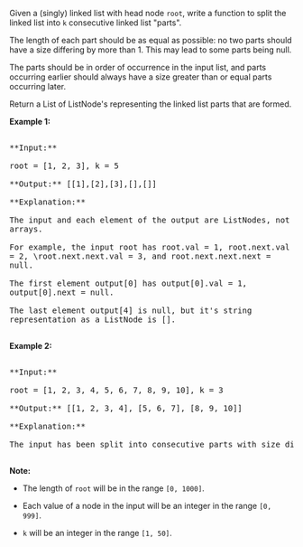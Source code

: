 
Given a (singly) linked list with head node `root`, write a function to split the linked list into `k` consecutive linked list "parts".



The length of each part should be as equal as possible: no two parts should have a size differing by more than 1.  This may lead to some parts being null.



The parts should be in order of occurrence in the input list, and parts occurring earlier should always have a size greater than or equal parts occurring later.



Return a List of ListNode's representing the linked list parts that are formed.


**Example 1:**<br />
<pre style="white-space: pre-line">
**Input:** 
root = [1, 2, 3], k = 5
**Output:** [[1],[2],[3],[],[]]
**Explanation:**
The input and each element of the output are ListNodes, not arrays.
For example, the input root has root.val = 1, root.next.val = 2, \root.next.next.val = 3, and root.next.next.next = null.
The first element output[0] has output[0].val = 1, output[0].next = null.
The last element output[4] is null, but it's string representation as a ListNode is [].
</pre>


**Example 2:**<br />
<pre>
**Input:** 
root = [1, 2, 3, 4, 5, 6, 7, 8, 9, 10], k = 3
**Output:** [[1, 2, 3, 4], [5, 6, 7], [8, 9, 10]]
**Explanation:**
The input has been split into consecutive parts with size difference at most 1, and earlier parts are a larger size than the later parts.
</pre>


**Note:**
- The length of `root` will be in the range `[0, 1000]`.
- Each value of a node in the input will be an integer in the range `[0, 999]`.
- `k` will be an integer in the range `[1, 50]`.

